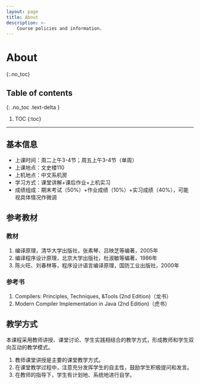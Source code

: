 ```yaml
---
layout: page
title: About
description: >-
    Course policies and information.
---
```


# About
{:.no_toc}

## Table of contents
{: .no_toc .text-delta }

1. TOC
{:toc}

---

## 基本信息

- 上课时间：周二上午3-4节；周五上午3-4节（单周）
- 上课地点：文史楼110
- 上机地点：中文系机房
- 学习方式：课堂讲解+课后作业+上机实习
- 成绩组成：期末考试（50%）+作业成绩（10%）+实习成绩（40%），可能视具体情况作微调

## 参考教材
### 教材
1. 编译原理，清华大学出版社，张素琴、吕映芝等编著，2005年
2. 编译程序设计原理，北京大学出版社，杜淑敏等编著，1986年
3. 陈火旺、刘春林等，程序设计语言编译原理，国防工业出版社，2000年

### 参考书
1. Compilers: Principles, Techniques, &Tools (2nd Edition)（龙书）
2. Modern Compiler Implementation in Java (2nd Edition)（虎书）

## 教学方式

本课程采用教师讲授、课堂讨论、学生实践相结合的教学方式，形成教师和学生双向互动的教学模式。
1. 教师课堂讲授是主要的课堂教学方式。
2. 在课堂教学过程中，注意充分发挥学生的自主性，鼓励学生积极提问和发言。
3. 在教师的指导下，学生有计划地、系统地进行自学。

